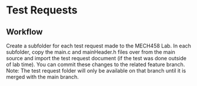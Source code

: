 # Test Requests

## Workflow

Create a subfolder for each test request made to the MECH458 Lab. In each subfolder, copy the main.c and mainHeader.h files over from the main source and import the test request document (if the test was done outside of lab time). You can commit these changes to the related feature branch.
Note: The test request folder will only be available on that branch until it is merged with the main branch.
